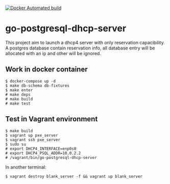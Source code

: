 [![Docker Automated build](https://img.shields.io/docker/automated/itsalex/go-postgresql-dhcp-server.svg)](https://hub.docker.com/r/itsalex/go-postgresql-dhcp-server/)

# go-postgresql-dhcp-server

This project aim to launch a dhcp4 server with only reservation capacibility.
A postgres database contain reservation info, all database entry will
be allocated with an ip and other will be ignored.


## Work in docker container

```
$ docker-compose up -d
$ make db-schema db-fixtures
$ make enter
# make deps
# make build
# make test
```

## Test in Vagrant environment

```
$ make build
$ vagrant up pxe_server
$ vagrant ssh pxe_server
$ sudo su
# export DHCP4_INTERFACE=enp0s8
# export DHCP4_PSQL_ADDR=10.0.2.2
# /vagrant/bin/go-postgresql-dhcp-server
```

In another terminal:

```
$ vagrant destroy blank_server -f && vagrant up blank_server
```
